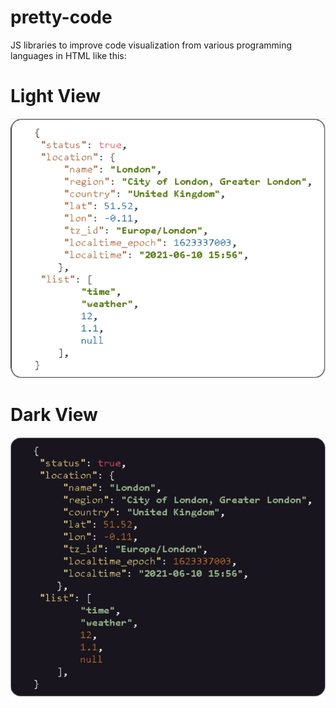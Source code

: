 # pretty-code

JS libraries to improve code visualization from various programming languages in HTML like this:


# Light View

![alt text](prettyJSON/ligthexample.jpg)

# Dark View

![alt text](prettyJSON/darkexample.jpg)


